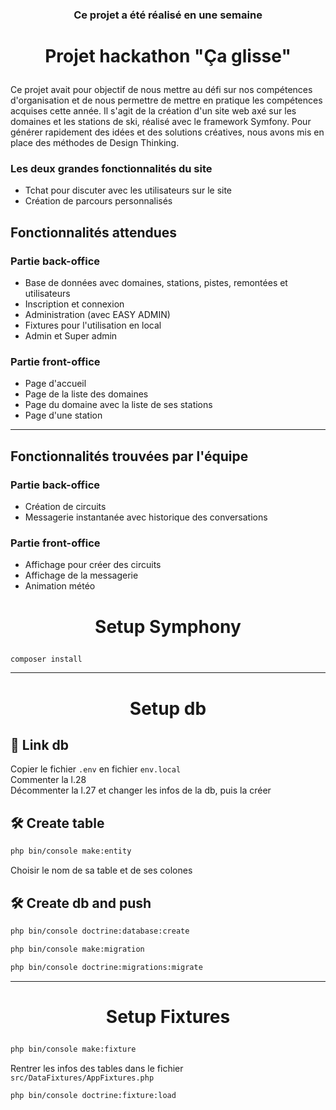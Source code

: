 <h3 align="center">Ce projet a été réalisé en une semaine</h3>

# <p align="center">Projet hackathon "Ça glisse"</p>

Ce projet avait pour objectif de nous mettre au défi sur nos compétences d'organisation et de nous permettre de mettre en pratique les compétences acquises cette année. Il s'agit de la création d'un site web axé sur les domaines et les stations de ski, réalisé avec le framework Symfony. Pour générer rapidement des idées et des solutions créatives, nous avons mis en place des méthodes de Design Thinking. <br>

### Les deux grandes fonctionnalités du site 
- Tchat pour discuter avec les utilisateurs sur le site 
- Création de parcours personnalisés 

## Fonctionnalités attendues
### Partie back-office  
- Base de données avec domaines, stations, pistes, remontées et utilisateurs 
- Inscription et connexion
- Administration (avec EASY ADMIN)
- Fixtures pour l'utilisation en local
- Admin et Super admin

### Partie front-office 
- Page d'accueil
- Page de la liste des domaines
- Page du domaine avec la liste de ses stations
- Page d'une station 
<hr>

## Fonctionnalités trouvées par l'équipe 
### Partie back-office  
- Création de circuits
- Messagerie instantanée avec historique des conversations

### Partie front-office 
- Affichage pour créer des circuits
- Affichage de la messagerie
- Animation météo


# <p align="center">Setup Symphony</p>
```bash
composer install
```

<hr>


# <p align="center">Setup db</p>

## 🔗 Link db

Copier le fichier ``.env`` en fichier ``env.local``
<br>
Commenter la l.28
<br>
Décommenter la l.27 et changer les infos de la db, puis la créer

## 🛠️ Create table
```bash
php bin/console make:entity
```
Choisir le nom de sa table et de ses colones

## 🛠️ Create db and push
       
```bash
php bin/console doctrine:database:create
```

```bash
php bin/console make:migration
```

```bash
php bin/console doctrine:migrations:migrate
```
<hr>

# <p align="center">Setup Fixtures  </p>

```bash
php bin/console make:fixture
```
Rentrer les infos des tables dans le fichier ``src/DataFixtures/AppFixtures.php``
```bash
php bin/console doctrine:fixture:load
```
